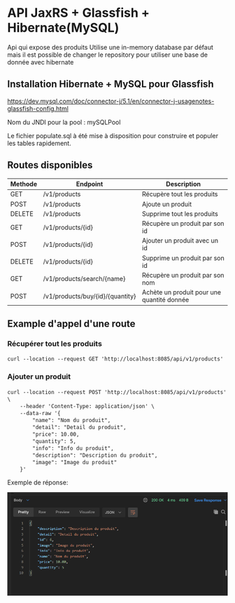 # API JaxRS + Glassfish + Hibernate(MySQL)

Api qui expose des produits Utilise une in-memory database par défaut mais il est possible de changer le repository pour
utiliser une base de donnée avec hibernate

## Installation Hibernate + MySQL pour Glassfish

https://dev.mysql.com/doc/connector-j/5.1/en/connector-j-usagenotes-glassfish-config.html

Nom du JNDI pour la pool : mySQLPool

Le fichier populate.sql à été mise à disposition pour construire et populer les tables rapidement.

## Routes disponibles

| Methode | Endpoint                         | Description                                |
|---------|----------------------------------|--------------------------------------------|
| GET     | /v1/products                     | Récupère tout les produits                 |
| POST    | /v1/products                     | Ajoute un produit                          |
| DELETE  | /v1/products                     | Supprime tout les produits                 |
| GET     | /v1/products/{id}                | Récupère un produit par son id             |
| POST    | /v1/products/{id}                | Ajouter un produit avec un id              |
| DELETE  | /v1/products/{id}                | Supprime un produit par son id             |
| GET     | /v1/products/search/{name}       | Récupère un produit par son nom            |
| POST    | /v1/products/buy/{id}/{quantity} | Achète un produit pour une quantité donnée |

## Example d'appel d'une route

### Récupérer tout les produits

    curl --location --request GET 'http://localhost:8085/api/v1/products'

### Ajouter un produit

    curl --location --request POST 'http://localhost:8085/api/v1/products' \
        --header 'Content-Type: application/json' \
        --data-raw '{
            "name": "Nom du produit",
            "detail": "Detail du produit",
            "price": 10.00,
            "quantity": 5,
            "info": "Info du produit",
            "description": "Description du produit",
            "image": "Image du produit"
        }'

Exemple de réponse:

![img.png](assets/example_reponse_ajout.png)